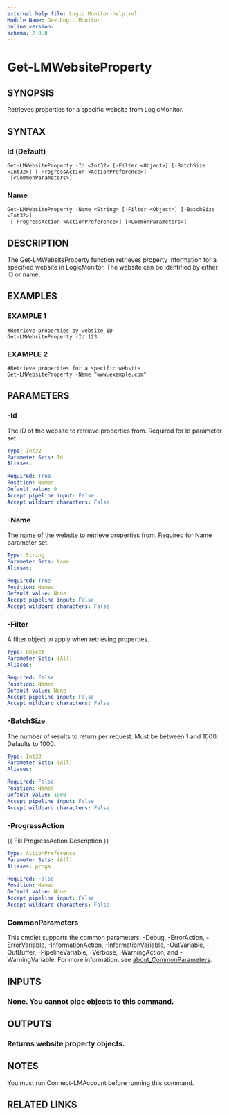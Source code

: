 ```yaml
---
external help file: Logic.Monitor-help.xml
Module Name: Dev.Logic.Monitor
online version:
schema: 2.0.0
---
```


# Get-LMWebsiteProperty

## SYNOPSIS
Retrieves properties for a specific website from LogicMonitor.

## SYNTAX

### Id (Default)
```
Get-LMWebsiteProperty -Id <Int32> [-Filter <Object>] [-BatchSize <Int32>] [-ProgressAction <ActionPreference>]
 [<CommonParameters>]
```

### Name
```
Get-LMWebsiteProperty -Name <String> [-Filter <Object>] [-BatchSize <Int32>]
 [-ProgressAction <ActionPreference>] [<CommonParameters>]
```

## DESCRIPTION
The Get-LMWebsiteProperty function retrieves property information for a specified website in LogicMonitor.
The website can be identified by either ID or name.

## EXAMPLES

### EXAMPLE 1
```
#Retrieve properties by website ID
Get-LMWebsiteProperty -Id 123
```

### EXAMPLE 2
```
#Retrieve properties for a specific website
Get-LMWebsiteProperty -Name "www.example.com"
```

## PARAMETERS

### -Id
The ID of the website to retrieve properties from.
Required for Id parameter set.

```yaml
Type: Int32
Parameter Sets: Id
Aliases:

Required: True
Position: Named
Default value: 0
Accept pipeline input: False
Accept wildcard characters: False
```

### -Name
The name of the website to retrieve properties from.
Required for Name parameter set.

```yaml
Type: String
Parameter Sets: Name
Aliases:

Required: True
Position: Named
Default value: None
Accept pipeline input: False
Accept wildcard characters: False
```

### -Filter
A filter object to apply when retrieving properties.

```yaml
Type: Object
Parameter Sets: (All)
Aliases:

Required: False
Position: Named
Default value: None
Accept pipeline input: False
Accept wildcard characters: False
```

### -BatchSize
The number of results to return per request.
Must be between 1 and 1000.
Defaults to 1000.

```yaml
Type: Int32
Parameter Sets: (All)
Aliases:

Required: False
Position: Named
Default value: 1000
Accept pipeline input: False
Accept wildcard characters: False
```

### -ProgressAction
{{ Fill ProgressAction Description }}

```yaml
Type: ActionPreference
Parameter Sets: (All)
Aliases: proga

Required: False
Position: Named
Default value: None
Accept pipeline input: False
Accept wildcard characters: False
```

### CommonParameters
This cmdlet supports the common parameters: -Debug, -ErrorAction, -ErrorVariable, -InformationAction, -InformationVariable, -OutVariable, -OutBuffer, -PipelineVariable, -Verbose, -WarningAction, and -WarningVariable. For more information, see [about_CommonParameters](http://go.microsoft.com/fwlink/?LinkID=113216).

## INPUTS

### None. You cannot pipe objects to this command.
## OUTPUTS

### Returns website property objects.
## NOTES
You must run Connect-LMAccount before running this command.

## RELATED LINKS
